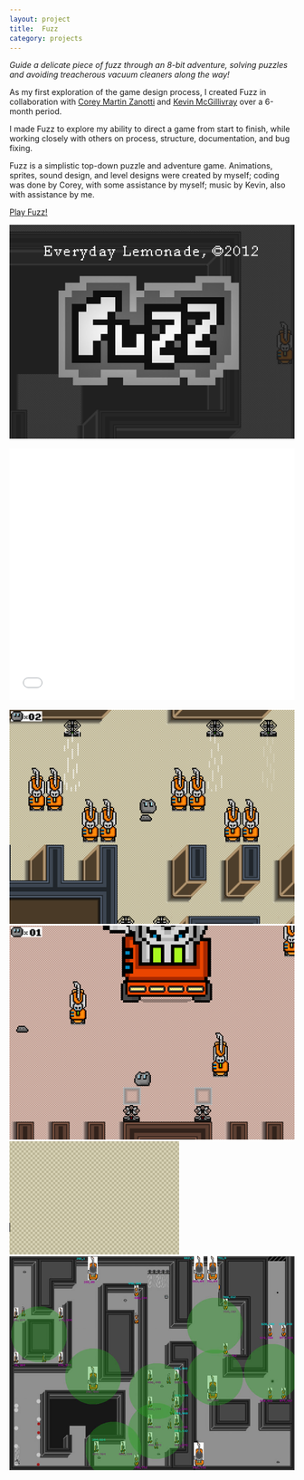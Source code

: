 ```yaml
---
layout: project
title:  Fuzz
category: projects
---
```

_Guide a delicate piece of fuzz through an 8-bit adventure, solving puzzles and avoiding treacherous vacuum cleaners along the way!_

As my first exploration of the game design process, I created Fuzz in collaboration with [Corey Martin Zanotti](http://http://coreyzanotti.com "Corey Martin Zanotti") and [Kevin McGillivray](http://kevinmcgillivray.net "Kevin McGillivray") over a 6-month period.

I made Fuzz to explore my ability to direct a game from start to finish, while working closely with others on process, structure, documentation, and bug fixing.

Fuzz is a simplistic top-down puzzle and adventure game. Animations, sprites, sound design, and level designs were created by myself; coding was done by Corey, with some assistance by myself; music by Kevin, also with assistance by me.

<a href="/fuzz.html" class="db br3 bw1 bree tc neutral b ba b--neutral pv2 ph4">Play Fuzz!</a>

![Fuzz 01](/img/fuzz_image01.png)

<iframe src="//player.vimeo.com/video/62912729?color=ffffff&title=0&byline=0&portrait=0" width="100%" height="445" frameborder="0" webkitallowfullscreen mozallowfullscreen allowfullscreen></iframe>

![Fuzz 02](/img/fuzz_image02.png)
![Fuzz 03](/img/fuzz_image03.png)
![Fuzz 04](/img/fuzz.gif)
![Fuzz Level 01](/img/fuzz_image04.jpg)
